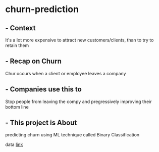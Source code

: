 # churn-prediction
## - Context
It's a lot more expensive to attract new customers/clients, than to try to retain them

## - Recap on Churn
Chur occurs when a client or employee leaves a company

## - Companies use this to
Stop people from leaving the compy and pregressively improving their bottom line 

## - This project is About
predicting churn using ML technique called Binary Classification 

data [link](https://www.kaggle.com/datasets/blastchar/telco-customer-churn)
